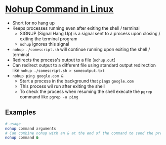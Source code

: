 # [Nohup Command in Linux](https://www.digitalocean.com/community/tutorials/nohup-command-in-linux)

* Short for no hang up
* Keeps processes running even after exiting the shell / terminal
  * SIGNUP (Signal Hang Up) is a signal sent to a process upon closing / exiting the terminal program
  * `nohup` ignores this signal
* `nohup ./somescript.sh` will continue running upon exiting the shell / terminal
* Redirects the process's output to a file (`nohup.out`)
* Can redirect output to a different file using standard output redirection like `nohup ./somescript.sh > someoutput.txt`
* `nohup ping google.com &`
  * Start a process in the background that `ping`s `google.com`
  * This process wil run after exiting the shell
  * To check the process when resuming the shell execute the `pgrep` command like `pgrep -a ping`

## Examples

```bash
# usage
nohup command arguments
# Can combine nohup with an & at the end of the command to send the process to the background
nohup command &
```

